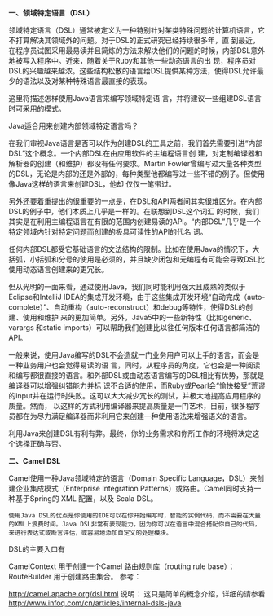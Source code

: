 **一、领域特定语言（DSL）**

领域特定语言（DSL）通常被定义为一种特别针对某类特殊问题的计算机语言，它不打算解决其领域外的问题。对于DSL的正式研究已经持续很多年，直 到最近，在程序员试图采用最易读并且简炼的方法来解决他们的问题的时候，内部DSL意外地被写入程序中。近来，随着关于Ruby和其他一些动态语言的出 现，程序员对DSL的兴趣越来越浓。这些结构松散的语言给DSL提供某种方法，使得DSL允许最少的语法以及对某种特殊语言最直接的表现。

这里将描述怎样使用Java语言来编写领域特定语 言，并将建议一些组建DSL语言时可采用的模式。

Java适合用来创建内部领域特定语言吗？

在我们审视Java语言是否可以作为创建DSL的工具之前，我们首先需要引进“内部DSL”这个概念。一个内部DSL在由应用软件的主编程语言创 建，对定制编译器和解析器的创建（和维护）都没有任何要求。Martin Fowler曾编写过大量各种类型的DSL，无论是内部的还是外部的，每种类型他都编写过一些不错的例子。但使用像Java这样的语言来创建DSL，他却 仅仅一笔带过。

另外还要着重提出的很重要的一点是，在DSL和API两者间其实很难区分。在内部DSL的例子中，他们本质上几乎是一样的。在联想到DSL这个词汇 的时候，我们其实是在利用主编程语言在有限的范围内创建易读的API。“内部DSL”几乎是一个特定领域内针对特定问题而创建的极具可读性的API的代名 词。

任何内部DSL都受它基础语言的文法结构的限制。比如在使用Java的情况下，大括弧，小括弧和分号的使用是必须的，并且缺少闭包和元编程有可能会导致DSL比使用动态语言创建来的更冗长。

但从光明的一面来看，通过使用Java，我们同时能利用强大且成熟的类似于Eclipse和IntelliJ IDEA的集成开发环境，由于这些集成开发环境“自动完成（auto-complete）”、自动重构（auto-reconstruct）和debug等特性，使得DSL的创建、使用和维护 来的更加简单。另外，Java5中的一些新特性（比如generic、varargs 和static imports）可以帮助我们创建比以往任何版本任何语言都简洁的API。

一般来说，使用Java编写的DSL不会造就一门业务用户可以上手的语言，而会是一种业务用户也会觉得易读的语 言，同时，从程序员的角度，它也会是一种阅读和编写都很直接的语言。和外部DSL或由动态语言编写的DSL相比有优势，那就是编译器可以增强纠错能力并标 识不合适的使用，而Ruby或Pearl会“愉快接受”荒谬的input并在运行时失败。这可以大大减少冗长的测试，并极大地提高应用程序的质量。然而， 以这样的方式利用编译器来提高质量是一门艺术，目前，很多程序员都在为尽力满足编译器而非利用它来创建一种使用语法来增强语义的语言。

利用Java来创建DSL有利有弊。最终，你的业务需求和你所工作的环境将决定这个选择正确与否。

**二、Camel DSL**

Camel使用一种Java领域特定的语言（Domain Specific Language，DSL）来创建企业集成模式（Enterprise Integration Patterns）或路由。Camel同时支持一种基于Spring的 XML 配置，以及 Scala DSL。

    使用Java DSL的优点是你使用的IDE可以在你开始编写时，智能的实例代码，而不需要在大量的XML上浪费时间。Java DSL非常有表现能力，因为你可以在语言中混合搭配你自己的代码，来进行表达式或断言评估，或容易地添加自定义的处理模块。

DSL的主要入口有

CamelContext 用于创建一个Camel 路由规则库（routing rule base）；
RouteBuilder 用于创建路由集合。
参考：

http://camel.apache.org/dsl.html
说明： 这只是简单的概念介绍，详细的请参看 http://www.infoq.com/cn/articles/internal-dsls-java
